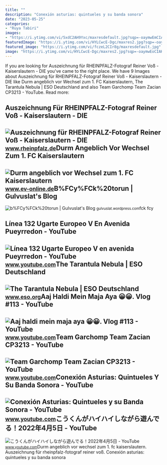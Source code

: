 ```yaml
---
title: ""
description: "Conexión asturias: quintueles y su banda sonora"
date: "2023-05-25"
categories:
- "Ruya Tabiri"
images:
- "https://i.ytimg.com/vi/5xdC2AH9Yxc/maxresdefault.jpg?sqp=-oaymwEmCIAKENAF8quKqQMa8AEB-AHUBoAC4AOKAgwIABABGCggaShyMA8=&amp;rs=AOn4CLDicSJzL2YvhAqYeGZNPZ7fczeL-g"
featuredImage: "https://i.ytimg.com/vi/HYLCwcE-Dgc/maxres2.jpg?sqp=-oaymwEoCIAKENAF8quKqQMcGADwAQH4AYwCgALgA4oCDAgAEAEYRSBHKGUwDw==&amp;rs=AOn4CLC_ulBvmvqa2cf2uT56Qfk3FCYaDA"
featured_image: "https://i.ytimg.com/vi/fczeL2CIr8g/maxresdefault.jpg"
image: "https://i.ytimg.com/vi/HYLCwcE-Dgc/maxres2.jpg?sqp=-oaymwEoCIAKENAF8quKqQMcGADwAQH4AYwCgALgA4oCDAgAEAEYRSBHKGUwDw==&amp;rs=AOn4CLC_ulBvmvqa2cf2uT56Qfk3FCYaDA"
---
```


If you are looking for Auszeichnung für RHEINPFALZ-Fotograf Reiner Voß - Kaiserslautern - DIE you've came to the right place. We have 9 Images about Auszeichnung für RHEINPFALZ-Fotograf Reiner Voß - Kaiserslautern - DIE like Durm angeblich vor Wechsel zum 1. FC Kaiserslautern, The Tarantula Nebula | ESO Deutschland and also Team Garchomp Team Zacian CP3213 - YouTube. Read more:

Auszeichnung Für RHEINPFALZ-Fotograf Reiner Voß - Kaiserslautern - DIE
----------------------------------------------------------------------

 ![Auszeichnung für RHEINPFALZ-Fotograf Reiner Voß - Kaiserslautern - DIE](https://www.rheinpfalz.de/cms_media/module_img/12207/6103585_1_facebookSM_view_reiner_voss121120rv015.webp) <small>www.rheinpfalz.de</small>Durm Angeblich Vor Wechsel Zum 1. FC Kaiserslautern
---------------------------------------------------

 ![Durm angeblich vor Wechsel zum 1. FC Kaiserslautern](https://www.ev-online.de/sport/bundesliga/bilder/soll-vor-dem-wechsel-zum-fc-kaiserslautern-stehen-erik-durm-639707.jpg) <small>www.ev-online.de</small>B%FCy%FCk%20torun | Gulvuslat's Blog
------------------------------------

 ![b%FCy%FCk%20torun | Gulvuslat's Blog](https://gulvuslat.files.wordpress.com/2010/11/bfcyfck20torun.jpg) <small>gulvuslat.wordpress.com</small>fck fcy

Línea 132 Ugarte Europeo V En Avenida Pueyrredon - YouTube
----------------------------------------------------------

 ![Línea 132 Ugarte Europeo V en avenida Pueyrredon - YouTube](https://i.ytimg.com/vi/fczeL2CIr8g/maxresdefault.jpg) <small>www.youtube.com</small>The Tarantula Nebula | ESO Deutschland
--------------------------------------

 ![The Tarantula Nebula | ESO Deutschland](http://cdn.eso.org/images/screen/tarantula.jpg) <small>www.eso.org</small>Aaj Haldi Mein Maja Aya 😀😀. Vlog #113 - YouTube
-----------------------------------------------

 ![Aaj haldi mein maja aya 😀😀. Vlog #113 - YouTube](https://i.ytimg.com/vi/kyc-yr_oZpw/maxresdefault.jpg?sqp=-oaymwEmCIAKENAF8quKqQMa8AEB-AH-CYAC0AWKAgwIABABGGUgWChEMA8=&rs=AOn4CLCX433z61STrtqIq-_lQ83FCzEl0g) <small>www.youtube.com</small>Team Garchomp Team Zacian CP3213 - YouTube
------------------------------------------

 ![Team Garchomp Team Zacian CP3213 - YouTube](https://i.ytimg.com/vi/HYLCwcE-Dgc/maxres2.jpg?sqp=-oaymwEoCIAKENAF8quKqQMcGADwAQH4AYwCgALgA4oCDAgAEAEYRSBHKGUwDw==&rs=AOn4CLC_ulBvmvqa2cf2uT56Qfk3FCYaDA) <small>www.youtube.com</small>Conexión Asturias: Quintueles Y Su Banda Sonora - YouTube
---------------------------------------------------------

 ![Conexión Asturias: Quintueles y su Banda Sonora - YouTube](https://i.ytimg.com/vi/5xdC2AH9Yxc/maxresdefault.jpg?sqp=-oaymwEmCIAKENAF8quKqQMa8AEB-AHUBoAC4AOKAgwIABABGCggaShyMA8=&rs=AOn4CLDicSJzL2YvhAqYeGZNPZ7fczeL-g) <small>www.youtube.com</small>こうくんがハイハイしながら遊んでる！2022年4月5日 - YouTube
-------------------------------------

 ![こうくんがハイハイしながら遊んでる！2022年4月5日 - YouTube](https://i.ytimg.com/vi/H2fAEMesIjo/maxresdefault.jpg?sqp=-oaymwEmCIAKENAF8quKqQMa8AEB-AH-CYAC0AWKAgwIABABGGUgXyhTMA8=&rs=AOn4CLCJYSghky0o-ilndxvg6fCYAda1ug) <small>www.youtube.com</small>Durm angeblich vor wechsel zum 1. fc kaiserslautern. Auszeichnung für rheinpfalz-fotograf reiner voß. Conexión asturias: quintueles y su banda sonora
